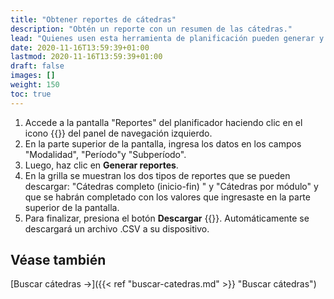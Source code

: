 ```yaml
---
title: "Obtener reportes de cátedras"
description: "Obtén un reporte con un resumen de las cátedras."
lead: "Quienes usen esta herramienta de planificación pueden generar y descargar informes detallados que ayuden a la gestión de las cátedras y los módulos de manera sencilla."
date: 2020-11-16T13:59:39+01:00
lastmod: 2020-11-16T13:59:39+01:00
draft: false
images: []
weight: 150
toc: true
---
```


1. Accede a la pantalla "Reportes" del planificador haciendo clic en el icono {{<inline-icon image="report.png" alt="report icon">}} del panel de navegación izquierdo.
1. En la parte superior de la pantalla, ingresa los datos en los campos "Modalidad", "Período"y "Subperíodo".
1. Luego, haz clic en **Generar reportes**. 
1. En la grilla se muestran los dos tipos de reportes que se pueden descargar: "Cátedras completo (inicio-fin)
" y "Cátedras por módulo" y que se habrán completado con los valores que ingresaste en la parte superior de la pantalla. 
1. Para finalizar, presiona el botón **Descargar** {{<inline-icon image="download file.png" alt="download icon">}}. Automáticamente se descargará un archivo .CSV a su dispositivo.

## Véase también

[Buscar cátedras →]({{< ref "buscar-catedras.md" >}} "Buscar cátedras")